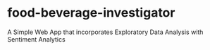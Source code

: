 # food-beverage-investigator
A Simple Web App that incorporates Exploratory Data Analysis with Sentiment Analytics

